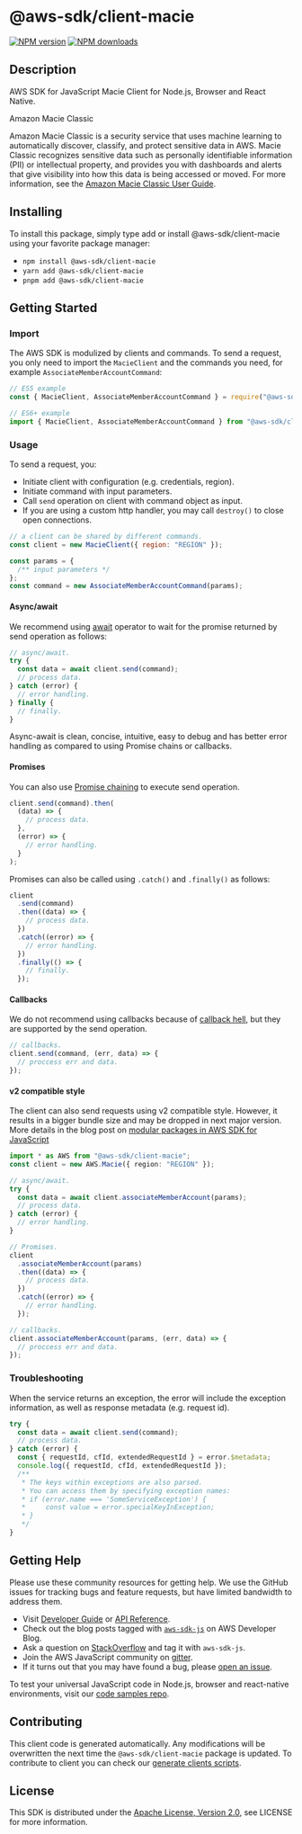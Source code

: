 # @aws-sdk/client-macie

[![NPM version](https://img.shields.io/npm/v/@aws-sdk/client-macie/latest.svg)](https://www.npmjs.com/package/@aws-sdk/client-macie)
[![NPM downloads](https://img.shields.io/npm/dm/@aws-sdk/client-macie.svg)](https://www.npmjs.com/package/@aws-sdk/client-macie)

## Description

AWS SDK for JavaScript Macie Client for Node.js, Browser and React Native.

<fullname>Amazon Macie Classic</fullname>

<p>Amazon Macie Classic is a security service that uses machine learning to automatically
discover, classify, and protect sensitive data in AWS. Macie Classic recognizes sensitive data
such as personally identifiable information (PII) or intellectual property, and provides you
with dashboards and alerts that give visibility into how this data is being accessed or moved.
For more information, see the <a href="https://docs.aws.amazon.com/macie/latest/userguide/what-is-macie.html">Amazon Macie
Classic User Guide</a>. </p>

## Installing

To install this package, simply type add or install @aws-sdk/client-macie
using your favorite package manager:

- `npm install @aws-sdk/client-macie`
- `yarn add @aws-sdk/client-macie`
- `pnpm add @aws-sdk/client-macie`

## Getting Started

### Import

The AWS SDK is modulized by clients and commands.
To send a request, you only need to import the `MacieClient` and
the commands you need, for example `AssociateMemberAccountCommand`:

```js
// ES5 example
const { MacieClient, AssociateMemberAccountCommand } = require("@aws-sdk/client-macie");
```

```ts
// ES6+ example
import { MacieClient, AssociateMemberAccountCommand } from "@aws-sdk/client-macie";
```

### Usage

To send a request, you:

- Initiate client with configuration (e.g. credentials, region).
- Initiate command with input parameters.
- Call `send` operation on client with command object as input.
- If you are using a custom http handler, you may call `destroy()` to close open connections.

```js
// a client can be shared by different commands.
const client = new MacieClient({ region: "REGION" });

const params = {
  /** input parameters */
};
const command = new AssociateMemberAccountCommand(params);
```

#### Async/await

We recommend using [await](https://developer.mozilla.org/en-US/docs/Web/JavaScript/Reference/Operators/await)
operator to wait for the promise returned by send operation as follows:

```js
// async/await.
try {
  const data = await client.send(command);
  // process data.
} catch (error) {
  // error handling.
} finally {
  // finally.
}
```

Async-await is clean, concise, intuitive, easy to debug and has better error handling
as compared to using Promise chains or callbacks.

#### Promises

You can also use [Promise chaining](https://developer.mozilla.org/en-US/docs/Web/JavaScript/Guide/Using_promises#chaining)
to execute send operation.

```js
client.send(command).then(
  (data) => {
    // process data.
  },
  (error) => {
    // error handling.
  }
);
```

Promises can also be called using `.catch()` and `.finally()` as follows:

```js
client
  .send(command)
  .then((data) => {
    // process data.
  })
  .catch((error) => {
    // error handling.
  })
  .finally(() => {
    // finally.
  });
```

#### Callbacks

We do not recommend using callbacks because of [callback hell](http://callbackhell.com/),
but they are supported by the send operation.

```js
// callbacks.
client.send(command, (err, data) => {
  // proccess err and data.
});
```

#### v2 compatible style

The client can also send requests using v2 compatible style.
However, it results in a bigger bundle size and may be dropped in next major version. More details in the blog post
on [modular packages in AWS SDK for JavaScript](https://aws.amazon.com/blogs/developer/modular-packages-in-aws-sdk-for-javascript/)

```ts
import * as AWS from "@aws-sdk/client-macie";
const client = new AWS.Macie({ region: "REGION" });

// async/await.
try {
  const data = await client.associateMemberAccount(params);
  // process data.
} catch (error) {
  // error handling.
}

// Promises.
client
  .associateMemberAccount(params)
  .then((data) => {
    // process data.
  })
  .catch((error) => {
    // error handling.
  });

// callbacks.
client.associateMemberAccount(params, (err, data) => {
  // proccess err and data.
});
```

### Troubleshooting

When the service returns an exception, the error will include the exception information,
as well as response metadata (e.g. request id).

```js
try {
  const data = await client.send(command);
  // process data.
} catch (error) {
  const { requestId, cfId, extendedRequestId } = error.$metadata;
  console.log({ requestId, cfId, extendedRequestId });
  /**
   * The keys within exceptions are also parsed.
   * You can access them by specifying exception names:
   * if (error.name === 'SomeServiceException') {
   *     const value = error.specialKeyInException;
   * }
   */
}
```

## Getting Help

Please use these community resources for getting help.
We use the GitHub issues for tracking bugs and feature requests, but have limited bandwidth to address them.

- Visit [Developer Guide](https://docs.aws.amazon.com/sdk-for-javascript/v3/developer-guide/welcome.html)
  or [API Reference](https://docs.aws.amazon.com/AWSJavaScriptSDK/v3/latest/index.html).
- Check out the blog posts tagged with [`aws-sdk-js`](https://aws.amazon.com/blogs/developer/tag/aws-sdk-js/)
  on AWS Developer Blog.
- Ask a question on [StackOverflow](https://stackoverflow.com/questions/tagged/aws-sdk-js) and tag it with `aws-sdk-js`.
- Join the AWS JavaScript community on [gitter](https://gitter.im/aws/aws-sdk-js-v3).
- If it turns out that you may have found a bug, please [open an issue](https://github.com/aws/aws-sdk-js-v3/issues/new/choose).

To test your universal JavaScript code in Node.js, browser and react-native environments,
visit our [code samples repo](https://github.com/aws-samples/aws-sdk-js-tests).

## Contributing

This client code is generated automatically. Any modifications will be overwritten the next time the `@aws-sdk/client-macie` package is updated.
To contribute to client you can check our [generate clients scripts](https://github.com/aws/aws-sdk-js-v3/tree/main/scripts/generate-clients).

## License

This SDK is distributed under the
[Apache License, Version 2.0](http://www.apache.org/licenses/LICENSE-2.0),
see LICENSE for more information.

